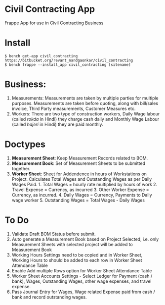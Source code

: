 # Civil Contracting App
Frappe App for use in Civil Contracting Business

# Install

```
$ bench get-app civil_contracting https://bitbucket.org/revant_nandgaonkar/civil_contracting
$ bench frappe --install_app civil_contracting [sitename]
```

# Business:
  1. Measurements: Measurements are taken by multiple parties for multiple purposes. Measurements are taken before quoting, along with bill/sales invoice, Third Party measurements, Customer Measures etc.
  2. Workers: There are two type of construction workers, Daily Wage labour (called *rokda* in Hindi) they charge cash daily and Monthly Wage Labour (called *hajeri* in Hindi) they are paid monthly.

# Doctypes

  1. **Measurement Sheet**: Keep Measurement Records related to BOM.
  2. **Measurement Book**: Set of Measurement Sheets to be submitted together.
  3. **Worker Sheet**: Sheet for Addendence in hours of Workstations on Project. Calculates Total Wages and Outstanding Wages as per Daily Wages Paid.
    1. Total Wages = hourly rate multiplied by hours of work
    2. Travel Expense = Currency, as incurred
    3. Other Worker Expense = Currency, as incurred.
    4. Daily Wages = Currency, Payments to Daily wage worker
    5. Outstanding Wages = Total Wages - Daily Wages

# To Do
  1. Validate Draft BOM Status before submit.
  2. Auto generate a Measurement Book based on Project Selected, i.e. only Measurement Sheets with selected project will be added to Measurement Book
  3. Working Hours Settings need to be copied and in Worker Sheet, Working Hours to should be added to each row in Worker Sheet Attendance Table
  4. Enable Add multiple Rows option for Worker Sheet Attendance Table
  5. Worker Sheet Accounts Settings - Select Ledger for Payment (cash / bank), Wages, Outstanding Wages, other wage expenses, and travel expense.
  6. Pass Journal Entry for Wages, Wage related Expense paid from cash / bank and record outstanding wages.

